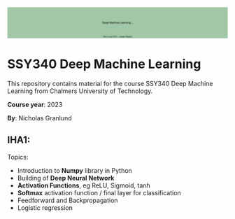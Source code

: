 <img src="images/ssy340.svg" alt="Github header">

# SSY340 Deep Machine Learning

This repository contains material for the course SSY340 Deep Machine Learning from Chalmers University of Technology.

**Course year**: 2023

**By**: Nicholas Granlund

## IHA1:

Topics:

- Introduction to **Numpy** library in Python
- Building of **Deep Neural Network**
- **Activation Functions**, eg ReLU, Sigmoid, tanh
- **Softmax** activation function / final layer for classification
- Feedforward and Backpropagation
- Logistic regression

[//]: # "Header logo size: 990 x 140, fontname: Verdana, Fontsize: 32"
